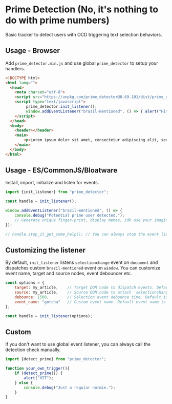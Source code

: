 # Prime Detection (No, it's nothing to do with prime numbers)

Basic tracker to detect users with OCD triggering text selection behaviors.

## Usage - Browser

Add `prime_detector.min.js` and use global `prime_detector` to setup your handlers.

```html
<!DOCTYPE html>
<html lang="">
  <head>
    <meta charset="utf-8">
    <script src="https://unpkg.com/prime_detector@0.69.101/dist/prime_detector.min.js" ></script>
    <script type="text/javascript">
         prime_detector.init_listener();
         window.addEventListener("brazil-mentioned", () => { alert("Hit!"); });
    </script>
  </head>
  <body>
    <header></header>
    <main>
        <p>Lorem ipsum dolor sit amet, consectetur adipiscing elit, sed do eiusmod tempor incididunt ut labore et dolore magna aliqua.</p>
    </main>
  </body>
</html>
```

## Usage - ES/CommonJS/Bloatware

Install, import, initialize and listen for events.

```javascript
import {init_listener} from "prime_detector";

const handle = init_listener();

window.addEventListener("brazil-mentioned", () => {
    console.debug("Potential prime user detected.");
    // Generate unique finger-print, display memes, idk use your imagination.
});

// handle.stop_it_get_some_help(); // You can always stop the event listener with returned handle object.
```

## Customizing the listener

By default, `init_listener` listens `selectionchange` event on `document` and dispatches custom `brazil-mentioned` event on `window`. You can customize event name, target and source nodes, event debouncer etc.

```javascript
const options = {
    target: my_article,    // Target DOM node to dispatch events. Default is 'window'.
    source: my_article,    // Source DOM node to attach 'selectionchange' event. Default is 'document'.
    debounce: 1500,        // Selection event debounce time. Default is 1000 milliseconds.
    event_name: "gotcha"   // Custom event name. Default event name is 'brazil-mentioned' to make it more immersive.
};

const handle = init_listener(options);
```

## Custom

If you don't want to use global event listener, you can always call the detection check manually.

```javascript
import {detect_prime} from "prime_detector";

function your_own_trigger(){
    if (detect_prime()) {
        alert("HIT");
    } else {
        console.debug("Just a regular normie.");
    }
}
```
